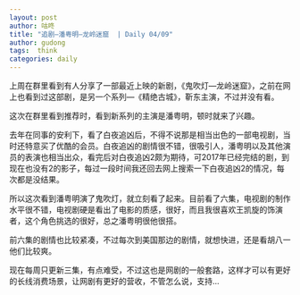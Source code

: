 ```yaml
---
layout: post
author: 咕咚
title: "追剧—潘粤明—龙岭迷窟  | Daily 04/09"
author: gudong
tags:  think
categories: daily
---
```


上周在群里看到有人分享了一部最近上映的新剧，《鬼吹灯—龙岭迷窟》，之前在网上也看到过这部剧，是另一个系列—《精绝古城》，靳东主演，不过并没有看。

这次在群里看到推荐时，看到新系列的主演是潘粤明，顿时就来了兴趣。

去年在同事的安利下，看了白夜追凶后，不得不说那是相当出色的一部电视剧，当时还特意买了优酷的会员。白夜追凶的剧情很不错，很吸引人，潘粤明以及其他演员的表演也相当出众，看完后对白夜追凶2颇为期待，可2017年已经完结的剧，到现在也没有2的影子，每过一段时间我还回去网上搜索一下白夜追凶2的情况，每次都是没结果。

所以这次看到潘粤明演了鬼吹灯，就立刻看了起来。目前看了六集，电视剧的制作水平很不错，电视剧硬是看出了电影的质感，很好，而且我很喜欢王凯旋的饰演者，这个角色挑选的很好，总之潘粤明很他很搭。

前六集的剧情也比较紧凑，不过每次到美国那边的剧情，就想快进，还是看胡八一他们比较爽。

现在每周只更新三集，有点难受，不过这也是网剧的一般套路，这样才可以有更好的长线消费场景，让网剧有更好的营收，不管怎么说，支持…
